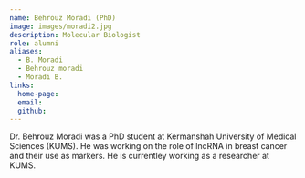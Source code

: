 ```yaml
---
name: Behrouz Moradi (PhD)
image: images/moradi2.jpg
description: Molecular Biologist
role: alumni
aliases:
  - B. Moradi
  - Behrouz moradi
  - Moradi B.
links:
  home-page: 
  email: 
  github: 
---
```


Dr. Behrouz Moradi was a PhD student at Kermanshah University of Medical Sciences (KUMS). He was working on the role of lncRNA in breast cancer and their use as markers.
He is currentley working as a researcher at KUMS. 

